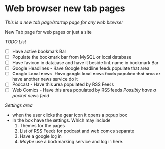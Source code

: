 # Web browser new tab pages
*This is a new tab page/startup page for any web browser*

New Tab page for web pages or just a site

_TODO List_
- [ ] Have active bookmark Bar
- [ ] Populate the bookmark bar from MySQL or local database
- [ ] Have favicon in database and have it beside link name in bookmark Bar
- [ ] Google Headlines - Have Google headline feeds populate that area
- [ ] Google Local news- Have google local news feeds populate that area or have another news service do it
- [ ] Podcast - Have this area populated by RSS Feeds
- [ ] Web Comics - Have this area populated by RSS feeds
*Possibly have a pocket news feed*

_Settings area_
- when the user clicks the gear icon it opens a popup box
- In the box have the settings. Which may include
  1. Themes for the pages
  2. List of RSS Feeds for podcast and web comics separate
  3. Have a google log in
  4. *Maybe* use a bookmarking service and log in here.
